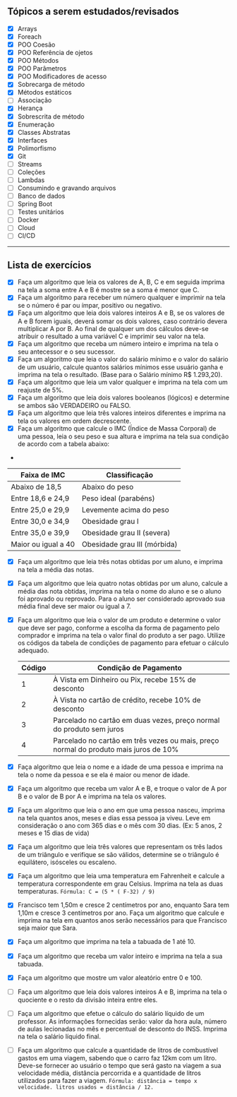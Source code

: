## Tópicos a serem estudados/revisados 

 - [x] Arrays
 - [x] Foreach
 - [x] POO Coesão
 - [x] POO Referência de ojetos
 - [x] POO Métodos
 - [x] POO Parâmetros
 - [x] POO Modificadores de acesso
 - [x] Sobrecarga de método
 - [x] Métodos estáticos
 - [ ] Associação
 - [x] Herança
 - [x] Sobrescrita de método
 - [x] Enumeração
 - [x] Classes Abstratas
 - [x] Interfaces
 - [x] Polimorfismo
 - [x] Git
 - [ ] Streams
 - [ ] Coleções
 - [ ] Lambdas
 - [ ] Consumindo e gravando arquivos
 - [ ] Banco de dados
 - [ ] Spring Boot
 - [ ] Testes unitários
 - [ ] Docker
 - [ ] Cloud
 - [ ] CI/CD

---

## Lista de exercícios

 - [x] Faça um algoritmo que leia os valores de A, B, C e em seguida imprima na tela a soma entre A e B é mostre se a soma é menor que C.
 - [x] Faça um algoritmo para receber um número qualquer e imprimir na tela se o número é par ou ímpar, positivo ou negativo.
 - [x] Faça um algoritmo que leia dois valores inteiros A e B, se os valores de A e B forem iguais, deverá somar os dois valores,
caso contrário devera multiplicar A por B. Ao final de qualquer um dos cálculos deve-se atribuir o resultado a uma variável C e imprimir seu valor na tela.
 - [x] Faça um algoritmo que receba um número inteiro e imprima na tela o seu antecessor e o seu sucessor.
 - [x] Faça um algoritmo que leia o valor do salário mínimo e o valor do salário de um usuário, calcule quantos salários mínimos esse usuário ganha e imprima na tela o resultado. (Base para o Salário mínimo R$ 1.293,20).
 - [x] Faça um algoritmo que leia um valor qualquer e imprima na tela com um reajuste de 5%.
 - [x] Faça um algoritmo que leia dois valores booleanos (lógicos) e determine se ambos são VERDADEIRO ou FALSO.
 - [x] Faça um algoritmo que leia três valores inteiros diferentes e imprima na tela os valores em ordem decrescente.
 - [X] Faça um algoritmo que calcule o IMC (Índice de Massa Corporal) de uma pessoa, leia o seu peso e sua altura e imprima na tela sua condição de acordo com a tabela abaixo:
 - 
| Faixa de IMC             | Classificação                      |
|--------------------------|------------------------------------|
| Abaixo de 18,5           | Abaixo do peso                     |
| Entre 18,6 e 24,9        | Peso ideal (parabéns)              |
| Entre 25,0 e 29,9        | Levemente acima do peso            |
| Entre 30,0 e 34,9        | Obesidade grau I                   |
| Entre 35,0 e 39,9        | Obesidade grau II (severa)         |
| Maior ou igual a 40      | Obesidade grau III (mórbida)       |

 - [x]  Faça um algoritmo que leia três notas obtidas por um aluno, e imprima na tela a média das notas.
 - [x] Faça um algoritmo que leia quatro notas obtidas por um aluno, calcule a média das nota obtidas, imprima na tela o nome do aluno e se o aluno foi aprovado ou reprovado. Para o aluno ser considerado aprovado sua média final deve ser maior ou igual a 7.
 - [x] Faça um algoritmo que leia o valor de um produto e determine o valor que deve ser pago, conforme a escolha da forma de pagamento pelo comprador e imprima na tela o valor final do produto a ser pago. Utilize os códigos da tabela de condições de pagamento para efetuar o cálculo adequado.

   | Código | Condição de Pagamento                                         |
   |--------|--------------------------------------------------------------|
   | 1      | À Vista em Dinheiro ou Pix, recebe 15% de desconto            |
   | 2      | À Vista no cartão de crédito, recebe 10% de desconto          |
   | 3      | Parcelado no cartão em duas vezes, preço normal do produto sem juros |
   | 4      | Parcelado no cartão em três vezes ou mais, preço normal do produto mais juros de 10% |

 - [x] Faça algoritmo que leia o nome e a idade de uma pessoa e imprima na tela o nome da pessoa e se ela é maior ou menor de idade. 
 - [x] Faça um algoritmo que receba um valor A e B, e troque o valor de A por B e o valor de B por A e imprima na tela os valores.
 - [x] Faça um algoritmo que leia o ano em que uma pessoa nasceu, imprima na tela quantos anos, meses e dias essa pessoa ja viveu. Leve em consideração o ano com 365 dias e o mês com 30 dias.
 (Ex: 5 anos, 2 meses e 15 dias de vida)
 - [x] Faça um algoritmo que leia três valores que representam os três lados de um triângulo e verifique se são válidos, determine se o triângulo é equilátero, isósceles ou escaleno.
 - [x] Faça um algoritmo que leia uma temperatura em Fahrenheit e calcule a temperatura correspondente em grau Celsius. Imprima na tela as duas temperaturas.
``
   Fórmula: C = (5 * ( F-32) / 9)
``
 - [x] Francisco tem 1,50m e cresce 2 centímetros por ano, enquanto Sara tem 1,10m e cresce 3 centímetros por ano. Faça um algoritmo que calcule e imprima na tela em quantos anos serão necessários para que Francisco seja maior que Sara.
 - [x] Faça um algoritmo que imprima na tela a tabuada de 1 até 10.
 - [x] Faça um algoritmo que receba um valor inteiro e imprima na tela a sua tabuada.
 - [x] Faça um algoritmo que mostre um valor aleatório entre 0 e 100.
 - [ ] Faça um algoritmo que leia dois valores inteiros A e B, imprima na tela o quociente e o resto da divisão inteira entre eles.
 - [ ] Faça um algoritmo que efetue o cálculo do salário líquido de um professor. As informações fornecidas serão: valor da hora aula, número de aulas lecionadas no mês e percentual de desconto do INSS. Imprima na tela o salário líquido final.
 - [ ] Faça um algoritmo que calcule a quantidade de litros de combustível gastos em uma viagem, sabendo que o carro faz 12km com um litro. Deve-se fornecer ao usuário o tempo que será gasto na viagem a sua velocidade média, distância percorrida e a quantidade de litros utilizados para fazer a viagem.
``
Fórmula: distância = tempo x velocidade.
litros usados = distância / 12.
``